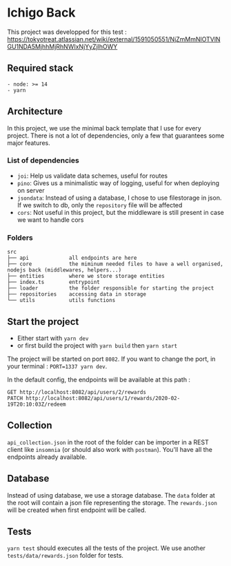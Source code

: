# Ichigo Back
This project was developped for this test : https://tokyotreat.atlassian.net/wiki/external/1591050551/NjZmMmNlOTVlNGU1NDA5MjhhMjRhNWIxNjYyZjlhOWY

## Required stack
```
- node: >= 14
- yarn
```

## Architecture

In this project, we use the minimal back template that I use for every project.
There is not a lot of dependencies, only a few that guarantees some major features.

### List of dependencies

- `joi`: Help us validate data schemes, useful for routes
- `pino`: Gives us a minimalistic way of logging, useful for when deploying on server
- `jsondata`: Instead of using a database, I chose to use filestorage in json. If we switch to db, only the `repository` file will be affected
- `cors`: Not useful in this project, but the middleware is still present in case we want to handle cors 

### Folders

```
src
├── api             all endpoints are here
├── core            the miminum needed files to have a well organised, nodejs back (middlewares, helpers...)
├── entities        where we store storage entities
├── index.ts        entrypoint
├── loader          the folder responsible for starting the project
├── repositories    accessing data in storage
└── utils           utils functions
```

## Start the project

- Either start with `yarn dev` 
- or first build the project with `yarn build` then `yarn start`

The project will be started on port `8082`. If you want to change the port, in your terminal : `PORT=1337 yarn dev`.

In the default config, the endpoints will be available at this path : 

```
GET http://localhost:8082/api/users/2/rewards
PATCH http://localhost:8082/api/users/1/rewards/2020-02-19T20:10:03Z/redeem
```

## Collection
`api_collection.json` in the root of the folder can be importer in a REST client like `insomnia` (or should also work with `postman`).
You'll have all the endpoints already available.

## Database
Instead of using database, we use a storage database. The `data` folder at the root will contain a json file representing the storage.
The `rewards.json` will be created when first endpoint will be called.

## Tests
`yarn test` should executes all the tests of the project. We use another `tests/data/rewards.json` folder for tests.